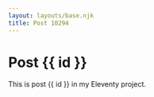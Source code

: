 ```yaml
---
layout: layouts/base.njk
title: Post 10294
---
```


# Post {{ id }}

This is post {{ id }} in my Eleventy project.
